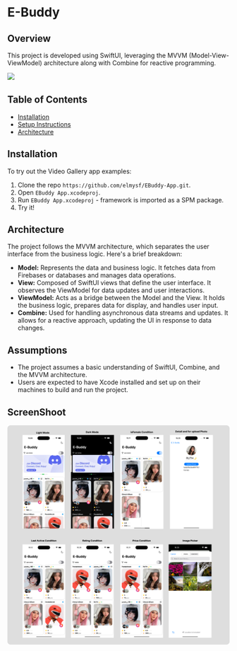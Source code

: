 # E-Buddy

## Overview

This project is developed using SwiftUI, leveraging the MVVM (Model-View-ViewModel) architecture along with Combine for reactive programming.

<img src="https://github.com/elmysf/EBuddy-App/blob/main/Ebuddy-recording.GIF" width="300" />

## Table of Contents
- [Installation](#installation)
- [Setup Instructions](#setup-instructions)
- [Architecture](#architecture)

## Installation
To try out the Video Gallery app examples:
1. Clone the repo `https://github.com/elmysf/EBuddy-App.git`.
2. Open `EBuddy App.xcodeproj`.
3. Run `EBuddy App.xcodeproj` - framework is imported as a SPM package.
4. Try it!

## Architecture

The project follows the MVVM architecture, which separates the user interface from the business logic. Here's a brief breakdown:

- **Model:** Represents the data and business logic. It fetches data from Firebases or databases and manages data operations.
- **View:** Composed of SwiftUI views that define the user interface. It observes the ViewModel for data updates and user interactions.
- **ViewModel:** Acts as a bridge between the Model and the View. It holds the business logic, prepares data for display, and handles user input.
- **Combine:** Used for handling asynchronous data streams and updates. It allows for a reactive approach, updating the UI in response to data changes.

## Assumptions

- The project assumes a basic understanding of SwiftUI, Combine, and the MVVM architecture.
- Users are expected to have Xcode installed and set up on their machines to build and run the project.

## ScreenShoot
<img src="https://github.com/elmysf/EBuddy-App/blob/main/EBuddy-Screenshoot.png" width="800" />
